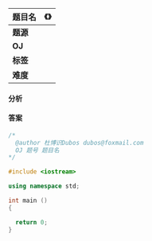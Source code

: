 |题目名|《》|  
|---|---|  
|**题源**||  
|**OJ**|[]()|  
|**标签**||  
|**难度**||  

#### 分析 
#### 答案
  ```cpp
  /* 	
    @author 杜博识Dubos dubos@foxmail.com
    OJ 题号 题目名 
  */

  #include <iostream>

  using namespace std;

  int main ()
  {

    return 0;
  }
  ```
